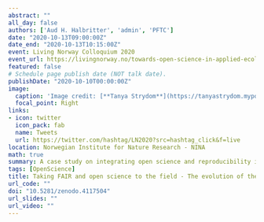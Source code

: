 ```yaml
---
abstract: ""
all_day: false
authors: ['Aud H. Halbritter', 'admin', 'PFTC']
date: "2020-10-13T09:00:00Z"
date_end: "2020-10-13T10:15:00Z"
event: Living Norway Colloquium 2020
event_url: https://livingnorway.no/towards-open-science-in-applied-ecology/
featured: false
# Schedule page publish date (NOT talk date).
publishDate: "2020-10-10T00:00:00Z"
image:
  caption: 'Image credit: [**Tanya Strydom**](https://tanyastrydom.myportfolio.com)'
  focal_point: Right
links:
- icon: twitter
  icon_pack: fab
  name: Tweets
  url: https://twitter.com/hashtag/LN2020?src=hashtag_click&f=live
location: Norwegian Institute for Nature Research - NINA
math: true
summary: A case study on integrating open science and reproducibility into field course training and teaching, and the effect it has on participant experience.
tags: [OpenScience]
title: Taking FAIR and open science to the field - The evolution of the PFTC field course
url_code: ""
doi: "10.5281/zenodo.4117504"
url_slides: ""
url_video: ""
---
```

